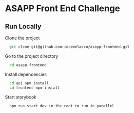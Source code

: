 # ASAPP Front End Challenge

## Run Locally

Clone the project

```bash
  git clone git@github.com:iocevelasco/asapp-frontend.git
```

Go to the project directory

```bash
  cd asapp-frontend
```

Install dependencies

```bash
  cd api npm install 
  cd frontend npm install 
```

Start storybook

```bash
  npm run start-dev in the root to run in parallel
```
